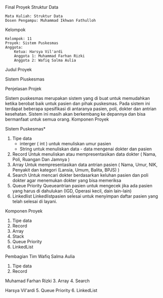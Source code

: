 Final Proyek Struktur Data

    Mata Kuliah: Struktur Data
    Dosen Pengampu: Muhammad Ikhwan Fathulloh

Kelompok

    Kelompok: 11
    Proyek: Sistem Puskesmas
    Anggota:
        Ketua: Harsya Vil'ardi
        Anggota 1: Muhammad Farhan Rizki
        Anggota 2: Wafiq Salma Aulia

Judul Proyek

Sistem Piuskesmas

Penjelasan Projek 

Sistem puskesmas merupakan sistem yang di buat untuk memudahkan ketika berobat baik untuk pasien dan pihak puskesmas. Pada sistem ini terdapat beberapa spesifikasi di antaranya pasien, poli, dokter dan antrian kesehatan. Sistem ini masih akan berkembang ke depannya dan bisa bermanfaat untuk semua orang.
Komponen Proyek 

Sistem Puskesmas* 
1. Tipe data
     - interger ( int ) untuk menuliskan umur pasien 
     - String untuk menuliskan data - data mengenai dokter dan pasien 
2. Record
      Untuk menuliskan atau mempresentasikan data dokter ( Nama, Poli, Ruangan Dan Jamnya ) 
3. Array 
      Untuk mempresentasikan data antrian pasien ( Nama, Umur, NIK, Penyakit dan kategori (Lansia, Umum, Balita, BPJS) ) 
4. Search
      Untuk mencari dokter berdasarkan keluhan pasien dan poli dokter agar menemukan dokter yang bisa memeriksa 
5. Queue Priority
     Queue<Pasien>antrian pasien untuk mengecek jika ada pasien yang harus di dahulukan (IGD, Operasi kecil, dain lain-lain)
6. Linkedlist       Linkedlist<pasien>pasien selesai untuk menyimpan daftar pasien yang telah selesai di layani.

Komponen Proyek
1.  Tipe data
2.  Record
3.  Array
4.  Stack
5.  Queue Priority
6.  LinkedList

Pembagian Tim 
Wafiq Salma Aulia 
1. Tipe data 
2. Record 

Muhamad Farhan Rizki 
3. Array 
4. Search 

Harsya Vil'ardi
5. Queue Priority
6. LinkedList





